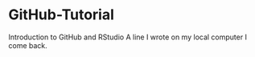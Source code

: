 # GitHub-Tutorial
Introduction to GitHub and RStudio
A line I wrote on my local computer
I come back.
